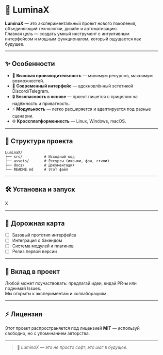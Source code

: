 # 🌌 LuminaX

**LuminaX** — это экспериментальный проект нового поколения, объединяющий технологии, дизайн и автоматизацию.  
Главная цель — создать умный инструмент с интуитивным интерфейсом и мощным функционалом, который ощущается как будущее.

---

## ✨ Особенности

- 🚀 **Высокая производительность** — минимум ресурсов, максимум возможностей.  
- 🎨 **Современный интерфейс** — вдохновлённый эстетикой Discord/Telegram.  
- 🔒 **Безопасность в основе** — проект пишется с прицелом на надёжность и приватность.  
- ⚡ **Модульность** — легко расширяется и адаптируется под разные сценарии.  
- 🌐 **Кроссплатформенность** — Linux, Windows, macOS.  

---

## 📂 Структура проекта

```
LuminaX/
├── src/          # Исходный код
├── assets/       # Ресурсы (иконки, фон, стили)
├── docs/         # Документация
└── README.md     # Этот файл
```

---

## 🛠 Установка и запуск

X

---

## 📖 Дорожная карта

- [ ] Базовый прототип интерфейса  
- [ ] Интеграция с бэкендом  
- [ ] Система модулей и плагинов  
- [ ] Релиз первой версии  

---

## 🤝 Вклад в проект

Любой может поучаствовать: предлагай идеи, кидай PR-ы или поднимай Issues.  
Мы открыты к экспериментам и коллаборациям.  

---

## ⚡ Лицензия

Этот проект распространяется под лицензией **MIT** — используй свободно, но с упоминанием авторства.  

---

> 🔮 *LuminaX — это не просто софт, это шаг в будущее.*
